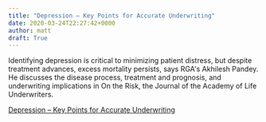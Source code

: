 ```yaml
---
title: "Depression – Key Points for Accurate Underwriting"
date: 2020-03-24T22:27:42+0000
author: matt
draft: True
---
```

Identifying depression is critical to minimizing patient distress, but despite treatment advances, excess mortality persists, says RGA's Akhilesh Pandey. He discusses the disease process, treatment and prognosis, and underwriting implications in On the Risk, the Journal of the Academy of Life Underwriters.

[ Depression – Key Points for Accurate Underwriting ]( https://rgare.com/knowledge-center/media/articles/depression-key-points-for-accurate-underwriting )
